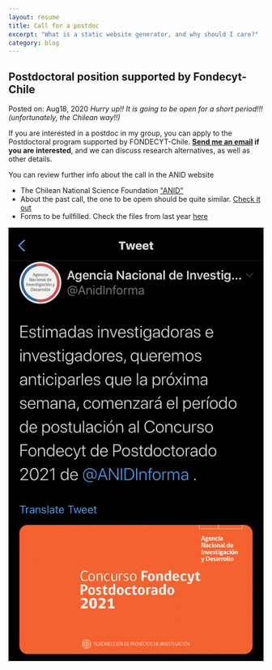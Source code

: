 ```yaml
---
layout: resume
title: Call for a postdoc
excerpt: "What is a static website generator, and why should I care?"
category: blog
---
```


## Postdoctoral position supported by Fondecyt-Chile
Posted on: Aug18, 2020
*Hurry up!! It is going to be open for a short period!!! (unfortunately, the Chilean way!!)*

If you are interested in a postdoc in my group, you can apply to the Postdoctoral program supported by FONDECYT-Chile. **[Send me an email](mailto:cseljatib@gmail.com) if you are interested**, and we can discuss research alternatives, as well as other details.

You can review further info about the call in the ANID website
* The Chilean National Science Foundation ["ANID"](https://www.anid.cl)
* About the past call, the one to be opem should be quite similar. [Check it out](https://www.anid.cl/concursos/concurso/?id=281)
* Forms to be fullfilled. Check the files from last year [here](https://s3.amazonaws.com/documentos.anid.cl/postdoctorado/2020/fallo/Descargables_espanol.zip)

![](images/anidpostdoc2020.jpg)
